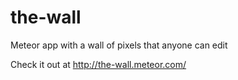 the-wall
========

Meteor app with a wall of pixels that anyone can edit

Check it out at http://the-wall.meteor.com/

